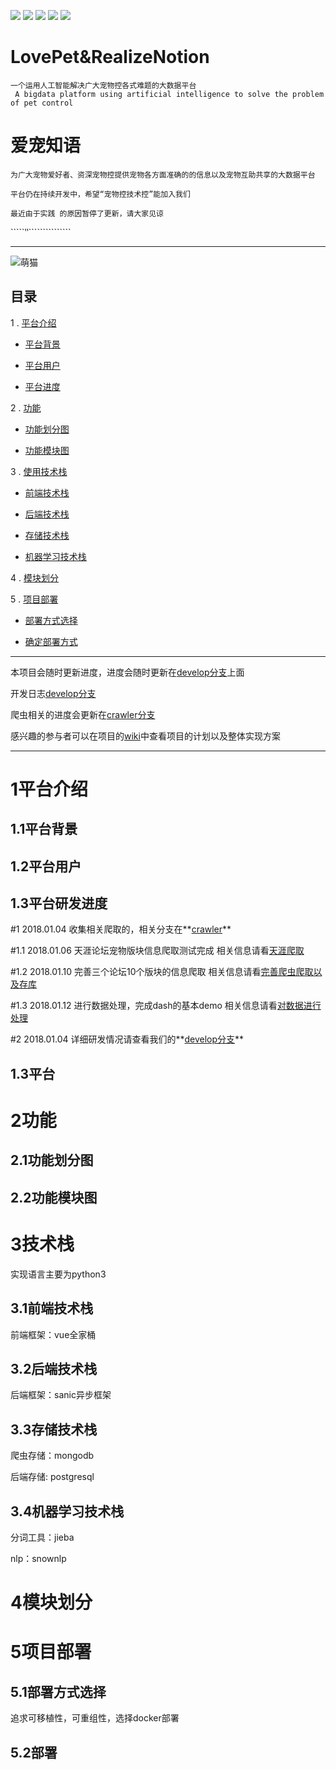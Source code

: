 ![](https://img.shields./travis/rust-lang/rust/master.svg)
![](https://img.shields.io/scrutinizer/coverage/g/phpmyadmin/phpmyadmin/master.svg)
![](https://img.shields.io/sensiolabs/i/45afb680-d4e6-4e66-93ea-bcfa79eb8a87.svg)
![](https://img..io/dotnet.myget/dotnet-coreclr/dt/Microsoft.DotNet.CoreCLR.svg)
![](https://img.shields.io/badge/python-3.6-orange.svg)

# LovePet&RealizeNotion

```
一个运用人工智能解决广大宠物控各式难题的大数据平台
 A bigdata platform using artificial intelligence to solve the problem of pet control 
```

# 爱宠知语

`为广大宠物爱好者、资深宠物控提供宠物各方面准确的的信息以及宠物互助共享的大数据平台`

``平台仍在持续开发中，希望“宠物控技术控”能加入我们``

`最近由于实践 的原因暂停了更新，请大家见谅`

`````‵‵```````````````

---


![萌猫](https://github.com/PythonScientists/LovePet-RealizeNotion/blob/master/cat.jpg)


## 目录

1 . [平台介绍](#1平台介绍)

  - [平台背景](##1.1平台背景)
  
  - [平台用户](##1.2平台用户)
  
  - [平台进度](##1.3平台研发进度)
    
2 . [功能](#2功能)

  - [功能划分图](##2.1功能划分图)
  
  - [功能模块图](##2.2功能模块图)

3 . [使用技术栈](#3技术栈)
  
  - [前端技术栈](##3.1前端技术栈)
  
  - [后端技术栈](##3.2后端技术栈)
  
  - [存储技术栈](##3.3存储技术栈)
  
  - [机器学习技术栈](##3.4机器学习技术栈)

4 . [模块划分](#4模块划分)

5 . [项目部署](#5项目部署)

  - [部署方式选择](##5.1部署方式选择)
  
  - [确定部署方式](##5.2部署)

----

本项目会随时更新进度，进度会随时更新在[develop分支](https://github.com/PythonScientists/LovePet-RealizeNotion/tree/develop)上面

开发日志[develop分支](https://github.com/PythonScientists/LovePet-RealizeNotion/tree/develop)

爬虫相关的进度会更新在[crawler分支](https://github.com/PythonScientists/LovePet-RealizeNotion/tree/crawler)

感兴趣的参与者可以在项目的[wiki](https://github.com/PythonScientists/LovePet-RealizeNotion/wiki)中查看项目的计划以及整体实现方案

---

# 1平台介绍

## 1.1平台背景

## 1.2平台用户

## 1.3平台研发进度

#1 2018.01.04 收集相关爬取的，相关分支在**[crawler](https://github.com/PythonScientists/LovePet-RealizeNotion/blob/crawler/URL/URL.md)**

#1.1 2018.01.06 天涯论坛宠物版块信息爬取测试完成 相关信息请看[天涯爬取](https://github.com/PythonScientists/LovePet-RealizeNotion/commit/b45eea23dd8aeda3259d50c4f750c2554edfdbd9)

#1.2 2018.01.10 完善三个论坛10个版块的信息爬取 相关信息请看[完善爬虫爬取以及存库](https://github.com/PythonScientists/LovePet-RealizeNotion/commit/1eb79353993cb225f948ccd068c0c3b503f521a2)

#1.3 2018.01.12 进行数据处理，完成dash的基本demo 相关信息请看[对数据进行处理](https://github.com/PythonScientists/LovePet-RealizeNotion/commit/b09dc50fff92b45e8d2237a641bfcfc0684c1a08)

#2 2018.01.04 详细研发情况请查看我们的**[develop分支](https://github.com/PythonScientists/LovePet-RealizeNotion/tree/develop)**

## 1.3平台
# 2功能

## 2.1功能划分图

## 2.2功能模块图

# 3技术栈 

实现语言主要为python3

## 3.1前端技术栈

前端框架：vue全家桶

## 3.2后端技术栈

后端框架：sanic异步框架

## 3.3存储技术栈

爬虫存储：mongodb

后端存储: postgresql

## 3.4机器学习技术栈

分词工具：jieba

nlp：snownlp

# 4模块划分

# 5项目部署

## 5.1部署方式选择

追求可移植性，可重组性，选择docker部署

## 5.2部署
